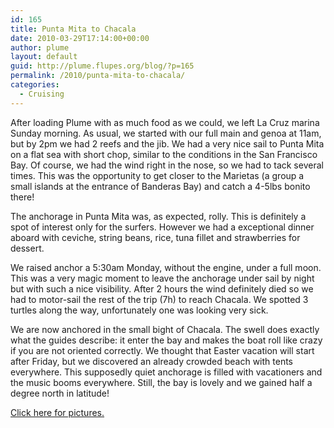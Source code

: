 ```yaml
---
id: 165
title: Punta Mita to Chacala
date: 2010-03-29T17:14:00+00:00
author: plume
layout: default
guid: http://plume.flupes.org/blog/?p=165
permalink: /2010/punta-mita-to-chacala/
categories:
  - Cruising
---
```

After loading Plume with as much food as we could, we left La Cruz marina Sunday morning. As usual, we started with our full main and genoa at 11am, but by 2pm we had 2 reefs and the jib. We had a very nice sail to Punta Mita on a flat sea with short chop, similar to the conditions in the San Francisco Bay. Of course, we had the wind right in the nose, so we had to tack several times. This was the opportunity to get closer to the Marietas (a group a small islands at the entrance of Banderas Bay) and catch a 4-5lbs bonito there!

The anchorage in Punta Mita was, as expected, rolly. This is definitely a spot of interest only for the surfers. However we had a exceptional dinner aboard with ceviche, string beans, rice, tuna fillet and strawberries for dessert.

We raised anchor a 5:30am Monday, without the engine, under a full moon. This was a very magic moment to leave the anchorage under sail by night but with such a nice visibility. After 2 hours the wind definitely died so we had to motor-sail the rest of the trip (7h) to reach Chacala. We spotted 3 turtles along the way, unfortunately one was looking very sick.

We are now anchored in the small bight of Chacala. The swell does exactly what the guides describe: it enter the bay and makes the boat roll like crazy if you are not oriented correctly. We thought that Easter vacation will start after Friday, but we discovered an already crowded beach with tents everywhere. This supposedly quiet anchorage is filled with vacationers and the music booms everywhere. Still, the bay is lovely and we gained half a degree north in latitude!

[Click here for pictures.](http://plume.flupes.org/gallery/?level=album&id=36)